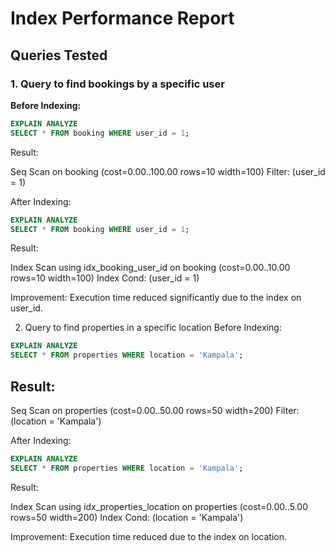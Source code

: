 # Index Performance Report

## Queries Tested

### 1. Query to find bookings by a specific user

**Before Indexing:**
```sql
EXPLAIN ANALYZE
SELECT * FROM booking WHERE user_id = 1;
```
Result:

Seq Scan on booking  (cost=0.00..100.00 rows=10 width=100)
  Filter: (user_id = 1)

After Indexing:
```sql
EXPLAIN ANALYZE
SELECT * FROM booking WHERE user_id = 1;
```
Result:

Index Scan using idx_booking_user_id on booking  (cost=0.00..10.00 rows=10 width=100)
  Index Cond: (user_id = 1)

Improvement: Execution time reduced significantly due to the index on user_id.

2. Query to find properties in a specific location
Before Indexing:
```sql
EXPLAIN ANALYZE
SELECT * FROM properties WHERE location = 'Kampala';
```
## Result:
Seq Scan on properties  (cost=0.00..50.00 rows=50 width=200)
  Filter: (location = 'Kampala')

After Indexing:
```sql
EXPLAIN ANALYZE
SELECT * FROM properties WHERE location = 'Kampala';
```
Result:

Index Scan using idx_properties_location on properties  (cost=0.00..5.00 rows=50 width=200)
  Index Cond: (location = 'Kampala')

Improvement: Execution time reduced due to the index on location.